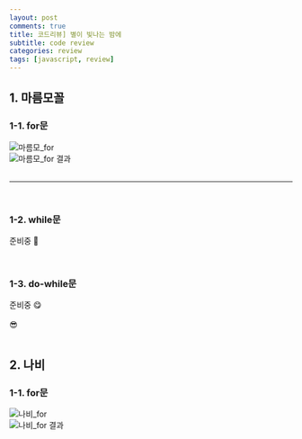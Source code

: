 ```yaml
---
layout: post
comments: true
title: 코드리뷰] 별이 빛나는 밤에
subtitle: code review
categories: review
tags: [javascript, review]
---
```


## 1\. 마름모꼴

### 1-1. for문
![마름모_for](https://jsh0924.github.io/assets/images/posts/review_1.png)<br>
![마름모_for 결과](https://jsh0924.github.io/assets/images/posts/review_2.png)<br>
<br>
- - -
<br>

### 1-2. while문
준비중 🤭  
  
<br>

### 1-3. do-while문
준비중 😋  
<br>
😎  
<br>

## 2\. 나비

### 1-1. for문
![나비_for](https://jsh0924.github.io/assets/images/posts/review_butterfly_1.png)<br>
![나비_for 결과](https://jsh0924.github.io/assets/images/posts/review_butterfly_2.png)<br>